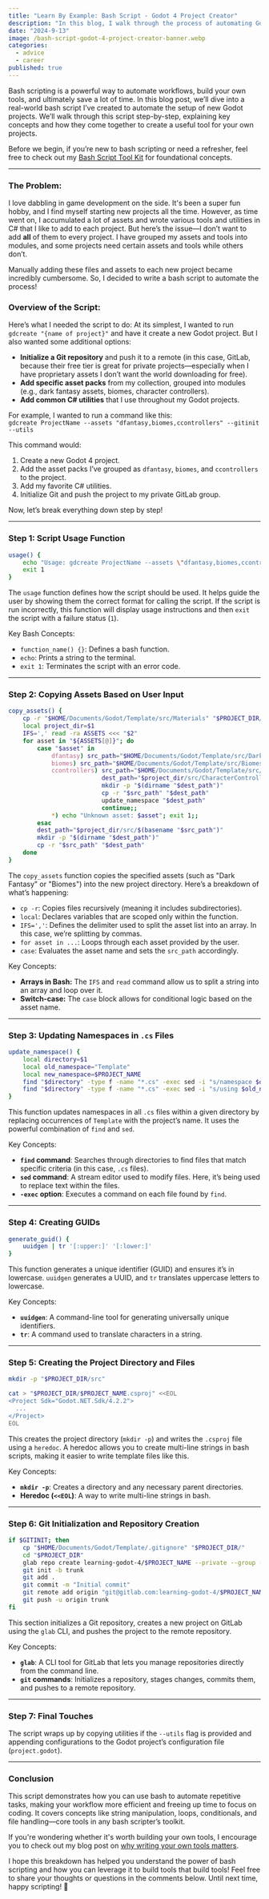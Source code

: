 ```yaml
---
title: "Learn By Example: Bash Script - Godot 4 Project Creator"
description: "In this blog, I walk through the process of automating Godot project creation using a custom bash script. Learn how to set up new projects, add specific assets, initialize Git, and streamline your game development workflow. Perfect for anyone looking to automate repetitive tasks in game development!"
date: "2024-9-13"
image: /bash-script-godot-4-project-creator-banner.webp
categories:
  - advice
  - career
published: true
---
```


Bash scripting is a powerful way to automate workflows, build your own tools, and ultimately save a lot of time. In this blog post, we’ll dive into a real-world bash script I’ve created to automate the setup of new Godot projects. We’ll walk through this script step-by-step, explaining key concepts and how they come together to create a useful tool for your own projects.

Before we begin, if you’re new to bash scripting or need a refresher, feel free to check out my [Bash Script Tool Kit](https://dev.to/jimmymcbride/bash-script-tool-kit-56i7) for foundational concepts.

---

### The Problem:
I love dabbling in game development on the side. It's been a super fun hobby, and I find myself starting new projects all the time. However, as time went on, I accumulated a lot of assets and wrote various tools and utilities in C# that I like to add to each project. But here’s the issue—I don’t want to add **all** of them to every project. I have grouped my assets and tools into modules, and some projects need certain assets and tools while others don’t.

Manually adding these files and assets to each new project became incredibly cumbersome. So, I decided to write a bash script to automate the process!

### Overview of the Script:
Here’s what I needed the script to do:
At its simplest, I wanted to run `gdcreate "{name of project}"` and have it create a new Godot project. But I also wanted some additional options:
- **Initialize a Git repository** and push it to a remote (in this case, GitLab, because their free tier is great for private projects—especially when I have proprietary assets I don’t want the world downloading for free).
- **Add specific asset packs** from my collection, grouped into modules (e.g., dark fantasy assets, biomes, character controllers).
- **Add common C# utilities** that I use throughout my Godot projects.

For example, I wanted to run a command like this:  
`gdcreate ProjectName --assets "dfantasy,biomes,ccontrollers" --gitinit --utils`

This command would:
1. Create a new Godot 4 project.
2. Add the asset packs I’ve grouped as `dfantasy`, `biomes`, and `ccontrollers` to the project.
3. Add my favorite C# utilities.
4. Initialize Git and push the project to my private GitLab group.

Now, let’s break everything down step by step!

---

### Step 1: Script Usage Function

```bash
usage() {
    echo "Usage: gdcreate ProjectName --assets \"dfantasy,biomes,ccontrollers\" --gitinit --utils"
    exit 1
}
```

The `usage` function defines how the script should be used. It helps guide the user by showing them the correct format for calling the script. If the script is run incorrectly, this function will display usage instructions and then `exit` the script with a failure status (`1`).

Key Bash Concepts:
- `function_name() {}`: Defines a bash function.
- `echo`: Prints a string to the terminal.
- `exit 1`: Terminates the script with an error code.

---

### Step 2: Copying Assets Based on User Input

```bash
copy_assets() {
    cp -r "$HOME/Documents/Godot/Template/src/Materials" "$PROJECT_DIR/src/Materials"
    local project_dir=$1
    IFS=',' read -ra ASSETS <<< "$2"
    for asset in "${ASSETS[@]}"; do
        case "$asset" in
            dfantasy) src_path="$HOME/Documents/Godot/Template/src/DarkFantasy";;
            biomes) src_path="$HOME/Documents/Godot/Template/src/Biomes";;
            ccontrollers) src_path="$HOME/Documents/Godot/Template/src/CharacterControllers"
                          dest_path="$project_dir/src/CharacterControllers"
                          mkdir -p "$(dirname "$dest_path")"
                          cp -r "$src_path" "$dest_path"
                          update_namespace "$dest_path"
                          continue;;
            *) echo "Unknown asset: $asset"; exit 1;;
        esac
        dest_path="$project_dir/src/$(basename "$src_path")"
        mkdir -p "$(dirname "$dest_path")"
        cp -r "$src_path" "$dest_path"
    done
}
```

The `copy_assets` function copies the specified assets (such as "Dark Fantasy" or "Biomes") into the new project directory. Here’s a breakdown of what’s happening:
- `cp -r`: Copies files recursively (meaning it includes subdirectories).
- `local`: Declares variables that are scoped only within the function.
- `IFS=','`: Defines the delimiter used to split the asset list into an array. In this case, we’re splitting by commas.
- `for asset in ...`: Loops through each asset provided by the user.
- `case`: Evaluates the asset name and sets the `src_path` accordingly.

Key Concepts:
- **Arrays in Bash:** The `IFS` and `read` command allow us to split a string into an array and loop over it.
- **Switch-case:** The `case` block allows for conditional logic based on the asset name.

---

### Step 3: Updating Namespaces in `.cs` Files

```bash
update_namespace() {
    local directory=$1
    local old_namespace="Template"
    local new_namespace=$PROJECT_NAME
    find "$directory" -type f -name "*.cs" -exec sed -i "s/namespace $old_namespace/namespace $new_namespace/g" {} +
    find "$directory" -type f -name "*.cs" -exec sed -i "s/using $old_namespace/using $new_namespace/g" {} +
}
```

This function updates namespaces in all `.cs` files within a given directory by replacing occurrences of `Template` with the project’s name. It uses the powerful combination of `find` and `sed`.

Key Concepts:
- **`find` command**: Searches through directories to find files that match specific criteria (in this case, `.cs` files).
- **`sed` command**: A stream editor used to modify files. Here, it’s being used to replace text within the files.
- **`-exec` option**: Executes a command on each file found by `find`.

---

### Step 4: Creating GUIDs

```bash
generate_guid() {
    uuidgen | tr '[:upper:]' '[:lower:]'
}
```

This function generates a unique identifier (GUID) and ensures it’s in lowercase. `uuidgen` generates a UUID, and `tr` translates uppercase letters to lowercase.

Key Concepts:
- **`uuidgen`**: A command-line tool for generating universally unique identifiers.
- **`tr`**: A command used to translate characters in a string.

---

### Step 5: Creating the Project Directory and Files

```bash
mkdir -p "$PROJECT_DIR/src"

cat > "$PROJECT_DIR/$PROJECT_NAME.csproj" <<EOL
<Project Sdk="Godot.NET.Sdk/4.2.2">
  ...
</Project>
EOL
```

This creates the project directory (`mkdir -p`) and writes the `.csproj` file using a `heredoc`. A heredoc allows you to create multi-line strings in bash scripts, making it easier to write template files like this.

Key Concepts:
- **`mkdir -p`**: Creates a directory and any necessary parent directories.
- **Heredoc (`<<EOL`)**: A way to write multi-line strings in bash.

---

### Step 6: Git Initialization and Repository Creation

```bash
if $GITINIT; then
    cp "$HOME/Documents/Godot/Template/.gitignore" "$PROJECT_DIR/"
    cd "$PROJECT_DIR"
    glab repo create learning-godot-4/$PROJECT_NAME --private --group --source . --push
    git init -b trunk
    git add .
    git commit -m "Initial commit"
    git remote add origin "git@gitlab.com:learning-godot-4/$PROJECT_NAME.git"
    git push -u origin trunk
fi
```

This section initializes a Git repository, creates a new project on GitLab using the `glab` CLI, and pushes the project to the remote repository.

Key Concepts:
- **`glab`**: A CLI tool for GitLab that lets you manage repositories directly from the command line.
- **`git` commands**: Initializes a repository, stages changes, commits them, and pushes to a remote repository.

---

### Step 7: Final Touches

The script wraps up by copying utilities if the `--utils` flag is provided and appending configurations to the Godot project’s configuration file (`project.godot`).

---

### Conclusion

This script demonstrates how you can use bash to automate repetitive tasks, making your workflow more efficient and freeing up time to focus on coding. It covers concepts like string manipulation, loops, conditionals, and file handling—core tools in any bash scripter’s toolkit.

If you're wondering whether it's worth building your own tools, I encourage you to check out my blog post on [why writing your own tools matters](https://dev.to/jimmymcbride/why-writing-your-own-tools-is-more-important-than-you-think-2b1b).

I hope this breakdown has helped you understand the power of bash scripting and how you can leverage it to build tools that build tools! Feel free to share your thoughts or questions in the comments below. Until next time, happy scripting! 🧙
